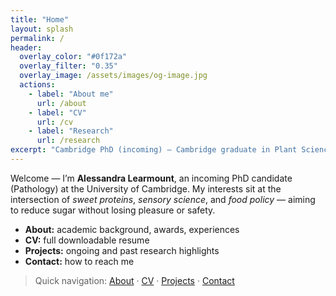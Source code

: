 ```yaml
---
title: "Home"
layout: splash
permalink: /
header:
  overlay_color: "#0f172a"
  overlay_filter: "0.35"
  overlay_image: /assets/images/og-image.jpg
  actions:
    - label: "About me"
      url: /about
    - label: "CV"
      url: /cv
    - label: "Research"
      url: /research
excerpt: "Cambridge PhD (incoming) — Cambridge graduate in Plant Sciences (1st class)."
---
```


<div class="mm-card">
  <p>Welcome — I’m <strong>Alessandra Learmount</strong>, an incoming PhD candidate (Pathology) at the University of Cambridge. My interests sit at the intersection of <em>sweet proteins</em>, <em>sensory science</em>, and <em>food policy</em> — aiming to reduce sugar without losing pleasure or safety.</p>

  <ul>
    <li><strong>About:</strong> academic background, awards, experiences</li>
    <li><strong>CV:</strong> full downloadable resume</li>
    <li><strong>Projects:</strong> ongoing and past research highlights</li>
    <li><strong>Contact:</strong> how to reach me</li>
  </ul>
</div>

> Quick navigation: [About](/about/) · [CV](/cv/) · [Projects](/projects/) · [Contact](/contact/)
